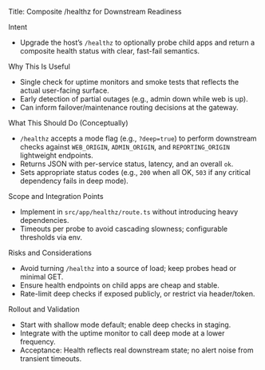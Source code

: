 Title: Composite /healthz for Downstream Readiness

Intent
- Upgrade the host’s `/healthz` to optionally probe child apps and return a composite health status with clear, fast-fail semantics.

Why This Is Useful
- Single check for uptime monitors and smoke tests that reflects the actual user-facing surface.
- Early detection of partial outages (e.g., admin down while web is up).
- Can inform failover/maintenance routing decisions at the gateway.

What This Should Do (Conceptually)
- `/healthz` accepts a mode flag (e.g., `?deep=true`) to perform downstream checks against `WEB_ORIGIN`, `ADMIN_ORIGIN`, and `REPORTING_ORIGIN` lightweight endpoints.
- Returns JSON with per-service status, latency, and an overall `ok`.
- Sets appropriate status codes (e.g., `200` when all OK, `503` if any critical dependency fails in deep mode).

Scope and Integration Points
- Implement in `src/app/healthz/route.ts` without introducing heavy dependencies.
- Timeouts per probe to avoid cascading slowness; configurable thresholds via env.

Risks and Considerations
- Avoid turning `/healthz` into a source of load; keep probes head or minimal GET.
- Ensure health endpoints on child apps are cheap and stable.
- Rate-limit deep checks if exposed publicly, or restrict via header/token.

Rollout and Validation
- Start with shallow mode default; enable deep checks in staging.
- Integrate with the uptime monitor to call deep mode at a lower frequency.
- Acceptance: Health reflects real downstream state; no alert noise from transient timeouts.

